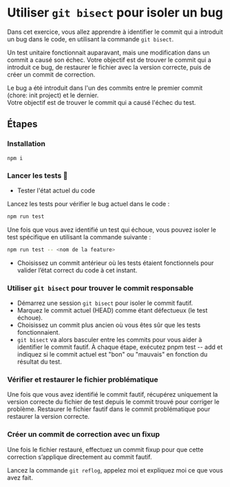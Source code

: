 # Utiliser `git bisect` pour isoler un bug

Dans cet exercice, vous allez apprendre à identifier le commit qui a introduit un bug dans le code, en utilisant la commande `git bisect`.    

Un test unitaire fonctionnait auparavant, mais une modification dans un commit a causé son échec. Votre objectif est de trouver le commit qui a introduit ce bug, de restaurer le fichier avec la version correcte, puis de créer un commit de correction.  

Le bug a été introduit dans l'un des commits entre le premier commit (chore: init project) et le dernier.  
Votre objectif est de trouver le commit qui a causé l'échec du test.

## Étapes

### Installation

```
npm i
```

### Lancer les tests 👀

- Tester l'état actuel du code

Lancez les tests pour vérifier le bug actuel dans le code :

```bash
npm run test
```

Une fois que vous avez identifié un test qui échoue, vous pouvez isoler le test spécifique en utilisant la commande suivante :

```bash
npm run test -- <nom de la feature>
```


- Choisissez un commit antérieur où les tests étaient fonctionnels pour valider l’état correct du code à cet instant.

### Utiliser `git bisect` pour trouver le commit responsable

- Démarrez une session `git bisect` pour isoler le commit fautif.
- Marquez le commit actuel (HEAD) comme étant défectueux (le test échoue).
- Choisissez un commit plus ancien où vous êtes sûr que les tests fonctionnaient.
- `git bisect` va alors basculer entre les commits pour vous aider à identifier le commit fautif. À chaque étape, exécutez pnpm test -- add et indiquez si le commit actuel est "bon" ou "mauvais" en fonction du résultat du test.

### Vérifier et restaurer le fichier problématique 

Une fois que vous avez identifié le commit fautif, récupérez uniquement la version correcte du fichier de test depuis le commit trouvé pour corriger le problème.
Restaurer le  fichier fautif dans le commit problématique pour restaurer la version correcte.

### Créer un commit de correction avec un fixup

Une fois le fichier restauré, effectuez un commit fixup pour que cette correction s’applique directement au commit fautif.

Lancez la commande `git reflog`, appelez moi et expliquez moi ce que vous avez fait.